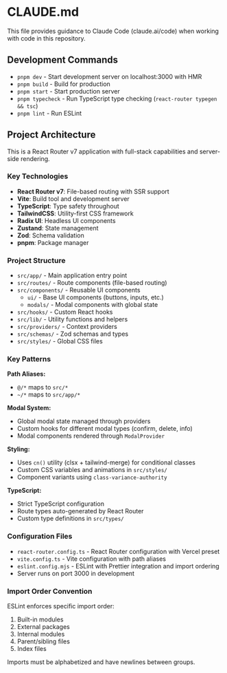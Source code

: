# CLAUDE.md

This file provides guidance to Claude Code (claude.ai/code) when working with code in this repository.

## Development Commands

- `pnpm dev` - Start development server on localhost:3000 with HMR
- `pnpm build` - Build for production
- `pnpm start` - Start production server
- `pnpm typecheck` - Run TypeScript type checking (`react-router typegen && tsc`)
- `pnpm lint` - Run ESLint

## Project Architecture

This is a React Router v7 application with full-stack capabilities and server-side rendering.

### Key Technologies
- **React Router v7**: File-based routing with SSR support
- **Vite**: Build tool and development server
- **TypeScript**: Type safety throughout
- **TailwindCSS**: Utility-first CSS framework
- **Radix UI**: Headless UI components
- **Zustand**: State management
- **Zod**: Schema validation
- **pnpm**: Package manager

### Project Structure
- `src/app/` - Main application entry point
- `src/routes/` - Route components (file-based routing)
- `src/components/` - Reusable UI components
  - `ui/` - Base UI components (buttons, inputs, etc.)
  - `modals/` - Modal components with global state
- `src/hooks/` - Custom React hooks
- `src/lib/` - Utility functions and helpers
- `src/providers/` - Context providers
- `src/schemas/` - Zod schemas and types
- `src/styles/` - Global CSS files

### Key Patterns

**Path Aliases:**
- `@/*` maps to `src/*`
- `~/*` maps to `src/app/*`

**Modal System:**
- Global modal state managed through providers
- Custom hooks for different modal types (confirm, delete, info)
- Modal components rendered through `ModalProvider`

**Styling:**
- Uses `cn()` utility (clsx + tailwind-merge) for conditional classes
- Custom CSS variables and animations in `src/styles/`
- Component variants using `class-variance-authority`

**TypeScript:**
- Strict TypeScript configuration
- Route types auto-generated by React Router
- Custom type definitions in `src/types/`

### Configuration Files
- `react-router.config.ts` - React Router configuration with Vercel preset
- `vite.config.ts` - Vite configuration with path aliases
- `eslint.config.mjs` - ESLint with Prettier integration and import ordering
- Server runs on port 3000 in development

### Import Order Convention
ESLint enforces specific import order:
1. Built-in modules
2. External packages
3. Internal modules
4. Parent/sibling files
5. Index files

Imports must be alphabetized and have newlines between groups.